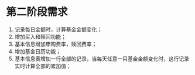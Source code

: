 # 第二阶段需求

1.  记录每日金额时，计算基金金额变化；
2.  增加买入和赎回功能；
3.  基本信息增加申购费率，赎回费率；
4.  增加基金日历功能；
5.  基本信息表增加一行全部的记录，当每天任意一只基金金额变化时，这行记录实时计算全部的累加值；